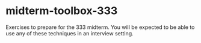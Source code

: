 # midterm-toolbox-333

Exercises to prepare for the 333 midterm. You will be expected to be able to use any of these techniques in an interview setting.